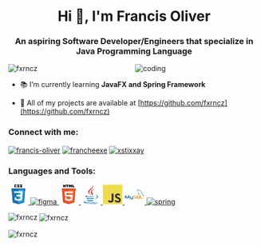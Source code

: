 <h1 align="center">Hi 👋, I'm Francis Oliver</h1>
<h3 align="center">An aspiring Software Developer/Engineers that specialize in Java Programming Language</h3>

<img align="right" alt="coding" width="250" src="https://media.tenor.com/IvyuPtEfzhoAAAAC/matrix.gif">

<p align="left"> <img src="https://komarev.com/ghpvc/?username=fxrncz&label=Profile%20views&color=0e75b6&style=flat" alt="fxrncz" /> </p>

- 📚 I’m currently learning **JavaFX and Spring Framework**

- 📁 All of my projects are available at [https://github.com/fxrncz](https://github.com/fxrncz)

<h3 align="left">Connect with me:</h3>
<p align="left">
<a href="https://linkedin.com/in/francis-oliver-121696299" target="blank"><img align="center" src="https://raw.githubusercontent.com/rahuldkjain/github-profile-readme-generator/master/src/images/icons/Social/linked-in-alt.svg" alt="francis-oliver" height="30" width="40" /></a>
<a href="https://fb.com/francheexe" target="blank"><img align="center" src="https://raw.githubusercontent.com/rahuldkjain/github-profile-readme-generator/master/src/images/icons/Social/facebook.svg" alt="francheexe" height="30" width="40" /></a>
<a href="https://dribbble.com/xstixxay" target="blank"><img align="center" src="https://raw.githubusercontent.com/rahuldkjain/github-profile-readme-generator/master/src/images/icons/Social/dribbble.svg" alt="xstixxay" height="30" width="40" /></a>
</p>

<h3 align="left">Languages and Tools:</h3>
<p align="left"> <a href="https://www.w3schools.com/css/" target="_blank" rel="noreferrer"> <img src="https://raw.githubusercontent.com/devicons/devicon/master/icons/css3/css3-original-wordmark.svg" alt="css3" width="40" height="40"/> </a> <a href="https://www.figma.com/" target="_blank" rel="noreferrer"> <img src="https://www.vectorlogo.zone/logos/figma/figma-icon.svg" alt="figma" width="40" height="40"/> </a> <a href="https://www.w3.org/html/" target="_blank" rel="noreferrer"> <img src="https://raw.githubusercontent.com/devicons/devicon/master/icons/html5/html5-original-wordmark.svg" alt="html5" width="40" height="40"/> </a> <a href="https://www.java.com" target="_blank" rel="noreferrer"> <img src="https://raw.githubusercontent.com/devicons/devicon/master/icons/java/java-original.svg" alt="java" width="40" height="40"/> </a> <a href="https://developer.mozilla.org/en-US/docs/Web/JavaScript" target="_blank" rel="noreferrer"> <img src="https://raw.githubusercontent.com/devicons/devicon/master/icons/javascript/javascript-original.svg" alt="javascript" width="40" height="40"/> </a> <a href="https://www.mysql.com/" target="_blank" rel="noreferrer"> <img src="https://raw.githubusercontent.com/devicons/devicon/master/icons/mysql/mysql-original-wordmark.svg" alt="mysql" width="40" height="40"/> </a> <a href="https://spring.io/" target="_blank" rel="noreferrer"> <img src="https://www.vectorlogo.zone/logos/springio/springio-icon.svg" alt="spring" width="40" height="40"/> </a> </p>

<p><img align="left" src="https://github-readme-stats.vercel.app/api/top-langs?username=fxrncz&show_icons=true&locale=en&layout=compact" alt="fxrncz" /></p>

<p>&nbsp;<img align="center" src="https://github-readme-stats.vercel.app/api?username=fxrncz&show_icons=true&locale=en" alt="fxrncz" /></p>

<p><img align="center" src="https://github-readme-streak-stats.herokuapp.com/?user=fxrncz&" alt="fxrncz" /></p>
